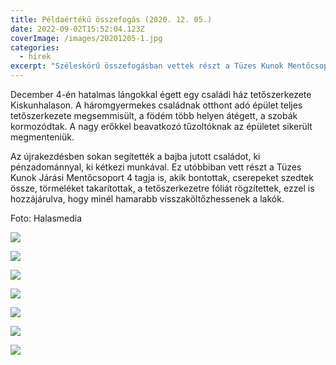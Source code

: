 ```yaml
---
title: Példaértékű összefogás (2020. 12. 05.)
date: 2022-09-02T15:52:04.123Z
coverImage: /images/20201205-1.jpg
categories:
  - hirek
excerpt: "Széleskörű összefogásban vettek részt a Tüzes Kunok Mentőcsoport tagjai. "
---
```

December 4-én hatalmas lángokkal égett egy családi ház tetőszerkezete Kiskunhalason. A háromgyermekes családnak otthont adó épület teljes tetőszerkezete megsemmisült, a födém több helyen átégett, a szobák kormozódtak. A nagy erőkkel beavatkozó tűzoltóknak az épületet sikerült megmenteniük.

Az újrakezdésben sokan segítették a bajba jutott családot, ki pénzadománnyal, ki kétkezi munkával. Ez utóbbiban vett részt a Tüzes Kunok Járási Mentőcsoport 4 tagja is, akik bontottak, cserepeket szedtek össze, törmeléket takarítottak, a tetőszerkezetre fóliát rögzítettek, ezzel is hozzájárulva, hogy minél hamarabb visszaköltőzhessenek a lakók.

Foto: Halasmedia

![](/images/20201205-2.jpg)

![](/images/20201205-3.jpg)

![](/images/20201205-4.jpg)

![](/images/20201205-5.jpg)

![](/images/20201205-6.jpg)

![](/images/20201205-7.jpg)

![](/images/20201205-8.jpg)